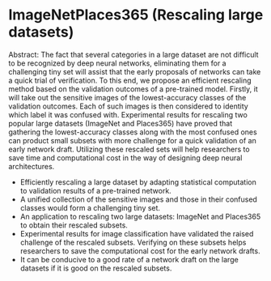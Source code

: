 # ImageNetPlaces365 (Rescaling large datasets)
Abstract: The fact that several categories in a large dataset are not difficult to be recognized by
deep neural networks, eliminating them for a challenging tiny set will assist that the early
proposals of networks can take a quick trial of verification. To this end, we propose
an efficient rescaling method based on the validation outcomes of a pre-trained model.
Firstly, it will take out the sensitive images of the lowest-accuracy classes of the validation
outcomes. Each of such images is then considered to identity which label it was
confused with. Experimental results for rescaling two popular large datasets (ImageNet
and Places365) have proved that gathering the lowest-accuracy classes along with the
most confused ones can product small subsets with more challenge for a quick validation
of an early network draft. Utilizing these rescaled sets will help researchers to save time
and computational cost in the way of designing deep neural architectures.
* Efficiently rescaling a large dataset by adapting statistical
computation to validation results of a pre-trained network.
* A unified collection of the sensitive images and those in
their confused classes would form a challenging tiny set.
* An application to rescaling two large datasets: ImageNet
and Places365 to obtain their rescaled subsets.
* Experimental results for image classification have validated
the raised challenge of the rescaled subsets. Verifying on
these subsets helps researchers to save the computational
cost for the early network drafts.
* It can be conducive to a good rate of a network draft on the
large datasets if it is good on the rescaled subsets.
